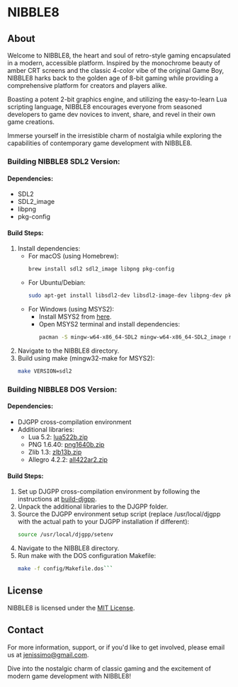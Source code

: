 # NIBBLE8

## About

Welcome to NIBBLE8, the heart and soul of retro-style gaming encapsulated in a modern, accessible platform. Inspired by the monochrome beauty of amber CRT screens and the classic 4-color vibe of the original Game Boy, NIBBLE8 harks back to the golden age of 8-bit gaming while providing a comprehensive platform for creators and players alike.

Boasting a potent 2-bit graphics engine, and utilizing the easy-to-learn Lua scripting language, NIBBLE8 encourages everyone from seasoned developers to game dev novices to invent, share, and revel in their own game creations.

Immerse yourself in the irresistible charm of nostalgia while exploring the capabilities of contemporary game development with NIBBLE8. 

### Building NIBBLE8 SDL2 Version:

#### Dependencies:
- SDL2
- SDL2_image
- libpng
- pkg-config

#### Build Steps:
1. Install dependencies:
   - For macOS (using Homebrew):
     ```bash
     brew install sdl2 sdl2_image libpng pkg-config
     ```
   - For Ubuntu/Debian:
     ```bash
     sudo apt-get install libsdl2-dev libsdl2-image-dev libpng-dev pkg-config
     ```
   - For Windows (using MSYS2):
     - Install MSYS2 from [here](https://www.msys2.org/).
     - Open MSYS2 terminal and install dependencies:
       ```bash
       pacman -S mingw-w64-x86_64-SDL2 mingw-w64-x86_64-SDL2_image mingw-w64-x86_64-libpng mingw-w64-x86_64-pkg-config mingw-w64-x86_64-toolchain mingw-w64-x86_64-make
       ```
2. Navigate to the NIBBLE8 directory.
3. Build using make (mingw32-make for MSYS2):
   ```bash
   make VERSION=sdl2

### Building NIBBLE8 DOS Version:

#### Dependencies:
- DJGPP cross-compilation environment
- Additional libraries:
  - Lua 5.2: [lua522b.zip](https://www.delorie.com/pub/djgpp/current/v2tk/lua522b.zip)
  - PNG 1.6.40: [png1640b.zip](https://www.delorie.com/pub/djgpp/current/v2tk/png1640b.zip)
  - Zlib 1.3: [zlb13b.zip](https://www.delorie.com/pub/djgpp/current/v2tk/zlb13b.zip)
  - Allegro 4.2.2: [all422ar2.zip](https://www.delorie.com/pub/djgpp/current/v2tk/allegro/all422ar2.zip)

#### Build Steps:
1. Set up DJGPP cross-compilation environment by following the instructions at [build-djgpp](https://github.com/andrewwutw/build-djgpp).
2. Unpack the additional libraries to the DJGPP folder.
3. Source the DJGPP environment setup script (replace /usr/local/djgpp with the actual path to your DJGPP installation if different):
   ```bash
   source /usr/local/djgpp/setenv
   ```
4. Navigate to the NIBBLE8 directory.
5. Run make with the DOS configuration Makefile:
   ```bash
   make -f config/Makefile.dos```
## License

NIBBLE8 is licensed under the [MIT License](https://github.com/jenissimo/NIBBLE8/blob/main/LICENSE).

## Contact

For more information, support, or if you'd like to get involved, please email us at jenissimo@gmail.com.

Dive into the nostalgic charm of classic gaming and the excitement of modern game development with NIBBLE8!
